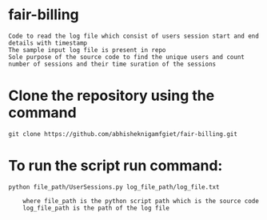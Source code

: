 # fair-billing
    Code to read the log file which consist of users session start and end details with timestamp
    The sample input log file is present in repo
    Sole purpose of the source code to find the unique users and count number of sessions and their time suration of the sessions

# Clone the repository using the command
    git clone https://github.com/abhisheknigamfgiet/fair-billing.git

# To run the script run command:
    python file_path/UserSessions.py log_file_path/log_file.txt
        
        where file_path is the python script path which is the source code
        log_file_path is the path of the log file

